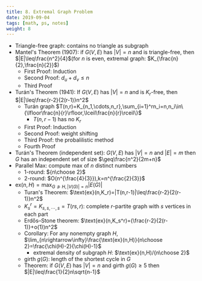 ```yaml
---
title: 8. Extremal Graph Problem
date: 2019-09-04
tags: [math, ps, notes]
weight: 8
---
```


* Triangle-free graph: contains no triangle as subgraph
* Mantel's Theorem (1907): if $G(V,E)$ has $|V|=n$ and is triangle-free, then $|E|\leq\frac{n^2}{4}$(for $n$ is even, extremal graph: $K_{\frac{n}{2},\frac{n}{2}}$)
  * First Proof: Induction
  * Second Proof: $d_u+d_v\leq n$
  * Third Proof
* Turán's Theorem (1941): If $G(V,E)$ has $|V|=n$ and is $K_r$-free, then $|E|\leq\frac{r-2}{2(r-1)}n^2$
  * Turán graph $T(n,r)=K_{n_1,\cdots,n_r},\sum_{i=1}^rn_i=n,n_i\in\{\lfloor\frac{n}{r}\rfloor,\lceil\frac{n}{r}\rceil\}$
    * $T(n,r-1)$ has no $K_r$
  * First Proof: Induction
  * Second Proof: weight shifting
  * Third Proof: the probalilistic method
  * Fourth Proof
* Turán's Theorem (independent set): $G(V,E)$ has $|V|=n$ and $|E|=m$ then $G$ has an independent set of size $\geq\frac{n^2}{2m+n}$
* Parallel Max: compute max of $n$ distinct numbers
  * 1-round: ${n\choose 2}$
  * 2-round: $O(n^{\frac{4}{3}}),k=n^{\frac{2}{3}}$
* $\text{ex}(n,H)=\max_{G\not\supset H,|V(G)|=n}|E(G)|$
  * Turan's Theorem: $\text{ex}(n,K_r)=|T(n,r-1)|\leq\frac{r-2}{2(r-1)}n^2$
  * $K_s^r=K_{s,s,\cdots,s}=T(rs,r)$: complete $r$-partite graph with $s$ vertices in each part
  * Erdős–Stone theorem: $\text{ex}(n,K_s^r)=(\frac{r-2}{2(r-1)}+o(1))n^2$
  * Corollary: For any nonempty graph $H$, $\lim_{n\rightarrow\infty}\frac{\text{ex}(n,H)}{n\choose 2}=\frac{\chi(H)-2}{\chi(H)-1}$
    * extremal density of subgraph $H$: $\text{ex}(n,H)/{n\choose 2}$
  * girth $g(G)$: length of the shortest cycle in $G$
  * Theorem: if $G(V,E)$ has $|V|=n$ and girth $g(G)\geq 5$ then $|E|\leq\frac{1}{2}n\sqrt{n-1}$
